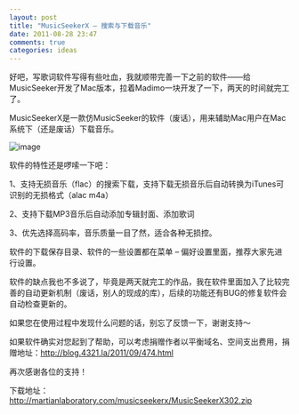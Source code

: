 ```yaml
---
layout: post
title: "MusicSeekerX – 搜索与下载音乐"
date: 2011-08-28 23:47
comments: true
categories: ideas
---
```



好吧，写歌词软件写得有些吐血，我就顺带完善一下之前的软件——给MusicSeeker开发了Mac版本，拉着Madimo一块开发了一下，两天的时间就完工了。

MusicSeekerX是一款仿MusicSeeker的软件（废话），用来辅助Mac用户在Mac系统下（还是废话）下载音乐。

![image](http://i.imgur.com/eXcFL.png)

软件的特性还是啰嗦一下吧：

1、支持无损音乐（flac）的搜索下载，支持下载无损音乐后自动转换为iTunes可识别的无损格式（alac m4a）

2、支持下载MP3音乐后自动添加专辑封面、添加歌词

3、优先选择高码率，音乐质量一目了然，适合各种无损控。

软件的下载保存目录、软件的一些设置都在菜单 – 偏好设置里面，推荐大家先进行设置。

软件的缺点我也不多说了，毕竟是两天就完工的作品，我在软件里面加入了比较完善的自动更新机制（废话，别人的现成的库），后续的功能还有BUG的修复软件会自动检查更新的。

如果您在使用过程中发现什么问题的话，别忘了反馈一下，谢谢支持～

如果软件确实对您起到了帮助，可以考虑捐赠作者以平衡域名、空间支出费用，捐赠地址：http://blog.4321.la/2011/09/474.html

 

再次感谢各位的支持！

<!-- more -->

下载地址：
<http://martianlaboratory.com/musicseekerx/MusicSeekerX302.zip>